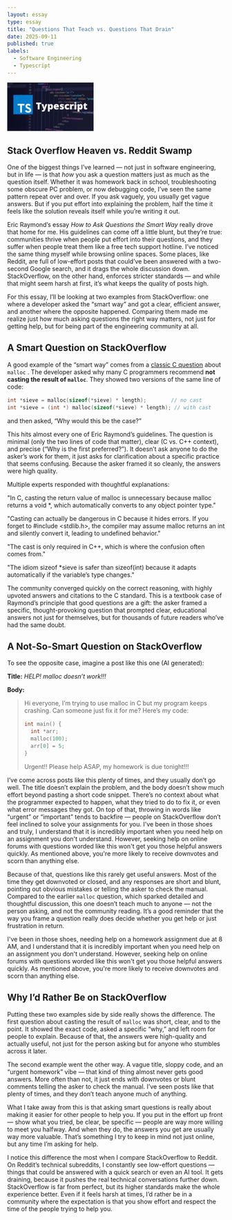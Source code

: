 ```yaml
---
layout: essay
type: essay
title: "Questions That Teach vs. Questions That Drain"
date: 2025-09-11
published: true
labels:
  - Software Engineering
  - Typescript
---
```


<img width="200px" class="rounded float-start pe-4" src="../img/typescript/typescript.jpg">

## Stack Overflow Heaven vs. Reddit Swamp

One of the biggest things I’ve learned — not just in software engineering, but in life — is that *how* you ask a question matters just as much as the question itself. Whether it was homework back in school, troubleshooting some obscure PC problem, or now debugging code, I’ve seen the same pattern repeat over and over. If you ask vaguely, you usually get vague answers. But if you put effort into explaining the problem, half the time it feels like the solution reveals itself while you’re writing it out.  

Eric Raymond’s essay *How to Ask Questions the Smart Way* really drove that home for me. His guidelines can come off a little blunt, but they’re true: communities thrive when people put effort into their questions, and they suffer when people treat them like a free tech support hotline. I’ve noticed the same thing myself while browsing online spaces. Some places, like Reddit, are full of low-effort posts that could’ve been answered with a two-second Google search, and it drags the whole discussion down. StackOverflow, on the other hand, enforces stricter standards — and while that might seem harsh at first, it’s what keeps the quality of posts high.  

For this essay, I’ll be looking at two examples from StackOverflow: one where a developer asked the “smart way” and got a clear, efficient answer, and another where the opposite happened. Comparing them made me realize just how much asking questions the right way matters, not just for getting help, but for being part of the engineering community at all.

## A Smart Question on StackOverflow

A good example of the “smart way” comes from a [classic C question](https://stackoverflow.com/questions/605845/should-i-cast-the-result-of-malloc-in-c) about `malloc` . The developer asked why many C programmers recommend **not casting the result of `malloc`**. They showed two versions of the same line of code:

```c
int *sieve = malloc(sizeof(*sieve) * length);        // no cast
int *sieve = (int *) malloc(sizeof(*sieve) * length); // with cast
```

and then asked, “Why would this be the case?”

This hits almost every one of Eric Raymond’s guidelines. The question is minimal (only the two lines of code that matter), clear (C vs. C++ context), and precise (“Why is the first preferred?”). It doesn’t ask anyone to do the asker’s work for them, it just asks for clarification about a specific practice that seems confusing. Because the asker framed it so cleanly, the answers were high quality.

Multiple experts responded with thoughtful explanations:

"In C, casting the return value of malloc is unnecessary because malloc returns a void *, which automatically converts to any object pointer type."

"Casting can actually be dangerous in C because it hides errors. If you forget to #include <stdlib.h>, the compiler may assume malloc returns an int and silently convert it, leading to undefined behavior."

"The cast is only required in C++, which is where the confusion often comes from."

"The idiom sizeof *sieve is safer than sizeof(int) because it adapts automatically if the variable’s type changes."

The community converged quickly on the correct reasoning, with highly upvoted answers and citations to the C standard. This is a textbook case of Raymond’s principle that good questions are a gift: the asker framed a specific, thought-provoking question that prompted clear, educational answers not just for themselves, but for thousands of future readers who’ve had the same doubt.

## A Not-So-Smart Question on StackOverflow

To see the opposite case, imagine a post like this one (AI generated):

**Title:** *HELP! malloc doesn’t work!!!*  

**Body:**  
> Hi everyone, I’m trying to use malloc in C but my program keeps crashing. Can someone just fix it for me? Here’s my code:  
> 
> ```c
> int main() {
>   int *arr;
>   malloc(100);
>   arr[0] = 5;
> }
> ```  
> 
> Urgent!! Please help ASAP, my homework is due tonight!!!  

I’ve come across posts like this plenty of times, and they usually don’t go well. The title doesn’t explain the problem, and the body doesn’t show much effort beyond pasting a short code snippet. There’s no context about what the programmer expected to happen, what they tried to do to fix it, or even what error messages they got. On top of that, throwing in words like “urgent” or “important” tends to backfire — people on StackOverflow don’t feel inclined to solve your assignments for you. I've been in those shoes and truly, I understand that it is incredibly important when you need help on an assignment you don't understand. However, seeking help on online forums with questions worded like this won't get you those helpful answers quickly. As mentioned above, you're more likely to receive downvotes and scorn than anything else.

Because of that, questions like this rarely get useful answers. Most of the time they get downvoted or closed, and any responses are short and blunt, pointing out obvious mistakes or telling the asker to check the manual. Compared to the earlier `malloc` question, which sparked detailed and thoughtful discussion, this one doesn’t teach much to anyone — not the person asking, and not the community reading. It’s a good reminder that the way you frame a question really does decide whether you get help or just frustration in return.

I've been in those shoes, needing help on a homework assignment due at 8 AM, and I understand that it is incredibly important when you need help on an assignment you don't understand. However, seeking help on online forums with questions worded like this won't get you those helpful answers quickly. As mentioned above, you're more likely to receive downvotes and scorn than anything else.

## Why I’d Rather Be on StackOverflow

Putting these two examples side by side really shows the difference. The first question about casting the result of `malloc` was short, clear, and to the point. It showed the exact code, asked a specific “why,” and left room for people to explain. Because of that, the answers were high-quality and actually useful, not just for the person asking but for anyone who stumbles across it later.  

The second example went the other way. A vague title, sloppy code, and an “urgent homework” vibe — that kind of thing almost never gets good answers. More often than not, it just ends with downvotes or blunt comments telling the asker to check the manual. I’ve seen posts like that plenty of times, and they don’t teach anyone much of anything.  

What I take away from this is that asking smart questions is really about making it easier for other people to help you. If you put in the effort up front — show what you tried, be clear, be specific — people are way more willing to meet you halfway. And when they do, the answers you get are usually way more valuable. That’s something I try to keep in mind not just online, but any time I’m asking for help.  

I notice this difference the most when I compare StackOverflow to Reddit. On Reddit’s technical subreddits, I constantly see low-effort questions — things that could be answered with a quick search or even an AI tool. It gets draining, because it pushes the real technical conversations further down. StackOverflow is far from perfect, but its higher standards make the whole experience better. Even if it feels harsh at times, I’d rather be in a community where the expectation is that you show effort and respect the time of the people trying to help you.  
